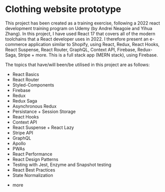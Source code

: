# Clothing website prototype

This project has been created as a training exercise, following a 2022 react development training program on Udemy (by Andrei Neagoie and Yihua Zhang). In this project, I have used React 17 that covers all of the modern toolchains that a React developer uses in 2022. I therefore present an e-commerce application similar to Shopify, using React, Redux, React Hooks, React Suspense, React Router, GraphQL, Context API, Firebase, Redux-Saga, Stripe + more. This is a full stack app (MERN stack), using Firebase.

The topics that have/will been/be utilised in this project are as follows:

- React Basics
- React Router
- Styled-Components
- Firebase
- Redux
- Redux Saga
- Asynchronous Redux
- Persistance + Session Storage
- React Hooks
- Context API
- React Suspense + React Lazy
- Stripe API
- GraphQL
- Apollo
- PWAs
- React Performance
- React Design Patterns
- Testing with Jest, Enzyme and Snapshot testing
- React Best Practices
- State Normalization
+ more
